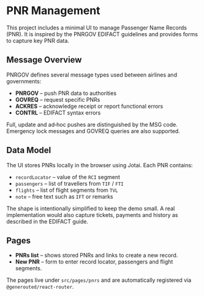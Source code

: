 # PNR Management

This project includes a minimal UI to manage Passenger Name Records (PNR). It is inspired by the PNRGOV EDIFACT guidelines and provides forms to capture key PNR data.

## Message Overview

PNRGOV defines several message types used between airlines and governments:

- **PNRGOV** – push PNR data to authorities
- **GOVREQ** – request specific PNRs
- **ACKRES** – acknowledge receipt or report functional errors
- **CONTRL** – EDIFACT syntax errors

Full, update and ad‑hoc pushes are distinguished by the MSG code. Emergency lock messages and GOVREQ queries are also supported.

## Data Model

The UI stores PNRs locally in the browser using Jotai. Each PNR contains:

- `recordLocator` – value of the `RCI` segment
- `passengers` – list of travellers from `TIF` / `FTI`
- `flights` – list of flight segments from `TVL`
- `note` – free text such as `IFT` or remarks

The shape is intentionally simplified to keep the demo small. A real implementation would also capture tickets, payments and history as described in the EDIFACT guide.

## Pages

- **PNRs list** – shows stored PNRs and links to create a new record.
- **New PNR** – form to enter record locator, passengers and flight segments.

The pages live under `src/pages/pnrs` and are automatically registered via `@generouted/react-router`.

